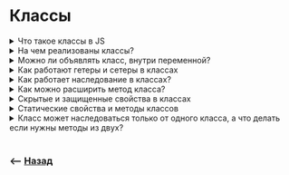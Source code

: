 # Классы

<details>
<summary> Что такое классы в JS</summary>

![illustration](https://raw.githubusercontent.com/webster6667/documentation/master/documentation-data/illustrations/dd-up.svg)

Это разновидность функции, по сути синтаксический сахар, над прототипным наследованием, добавляющий ряд особенностей и ограничений  

🎯 Помечается специальным внутренним свойством `[[IsClassConstructor]]: true`  
&emsp;&emsp; 👆 Тем самым запреает вызвать класс без конструкции `new`

🎯 Методы класса, изначально создаются с `enumerable: false`, скрывая методы от перебора циклом    
🎯 Класы всегда работают внутри под `useStrict`   

![illustration](https://raw.githubusercontent.com/webster6667/documentation/master/documentation-data/illustrations/dd-down.svg)

</details>    

<details>
<summary> На чем реализованы классы?</summary>

![illustration](https://raw.githubusercontent.com/webster6667/documentation/master/documentation-data/illustrations/dd-up.svg)

На старом добром прототипном наследовании  

![illustration](https://raw.githubusercontent.com/webster6667/documentation/master/documentation-data/illustrations/dd-down.svg)

</details>

<details>
<summary> Можно ли объявлять класс, внутри переменной?</summary>

![illustration](https://raw.githubusercontent.com/webster6667/documentation/master/documentation-data/illustrations/dd-up.svg)

Да, по принципу `function exression`

```javascript
const User = class {
    constructor({name}) {
        this.name = name;
    }
}

const user1 = new User({name: 'Ben'})

console.log(user1);
```

![illustration](https://raw.githubusercontent.com/webster6667/documentation/master/documentation-data/illustrations/dd-down.svg)

</details>

<details>
<summary> Как работают гетеры и сетеры в классах</summary>

![illustration](https://raw.githubusercontent.com/webster6667/documentation/master/documentation-data/illustrations/dd-up.svg)

Так же как и в объектах   

🎯 С префиксом `get/set` перед функцией с именем свойства      
🎯 Изменяемое свойство и имя аксцессора не должны пересекатся      

![illustration](https://raw.githubusercontent.com/webster6667/documentation/master/documentation-data/illustrations/dd-down.svg)

</details>

<details>
<summary> Как работает наследование в классах?</summary>

![illustration](https://raw.githubusercontent.com/webster6667/documentation/master/documentation-data/illustrations/dd-up.svg)

Через ключевое слово `extends`, которое записывает наследуемый класс в `[[Prototype]]`   

<details>
<summary> <sup>⭐</sup>❓ Что вернет данный код?</summary>

---

```javascript
class HTMLElement {
    
    constructor({tagName}) {
        this.tagName = tagName;    
    }
    
    getTagName() {
        return this.tagName;
    }
    
}

class HTMLInputElement extends HTMLElement {
    
    constructor({type}) {
        this.type = type;
    }

}

const HTMLTextInputElement = new HTMLInputElement({type: 'text'}) 

const tagName = HTMLTextInputElement.getTagName();
const type = HTMLTextInputElement.type
console.log(tagName, type);
```

<details>
<summary> ✅ Ответ</summary>

---

Ошибку, задача на внимательность   
👆 Для реализации зависимости, нужно вызвать функцию `super`, которая ссылается на наследуемый метод, что бы записать данные в свойства прототипа  и получить его методы     

```javascript
class HTMLInputElement extends HTMLElement {
    
    constructor({type, ...rest}) {
        super({tagName: 'input'});
        this.type = type;
    }

}
```  


---

</details>

---

</details>

![illustration](https://raw.githubusercontent.com/webster6667/documentation/master/documentation-data/illustrations/dd-down.svg)

</details>

<details>
<summary> Как можно расширить метод класса?</summary>

![illustration](https://raw.githubusercontent.com/webster6667/documentation/master/documentation-data/illustrations/dd-up.svg)

🎯 Создаем метод с таким же именем как у родителя     
🎯 Вызываем родительский метод через `super`  
🎯 Получаем результат, и делаем с ним что угодно в дочернем методе, по принципу декоратора      

```javascript
class HTMLElement {
    
    constructor({tagName}) {
        this.tagName = tagName;    
    }
    
    getTagName() {
        return this.tagName;
    }
    
}

class HTMLInputElement extends HTMLElement {
    
    constructor({type}) {
        super({tagName: 'input'});
        this.type = type;
    }

    getTagName() {
        const tagName = super.getTagName();
        return tagName.toUpperCase();
    }

}

const HTMLTextInputElement = new HTMLInputElement({type: 'text'}) 

const tagName = HTMLTextInputElement.getTagName();
const type = HTMLTextInputElement.type
console.log(tagName, type);
```

![illustration](https://raw.githubusercontent.com/webster6667/documentation/master/documentation-data/illustrations/dd-down.svg)

</details>

<details>
<summary> Скрытые и защищенные свойства в классах</summary>

![illustration](https://raw.githubusercontent.com/webster6667/documentation/master/documentation-data/illustrations/dd-up.svg)

🎯 Скрытые свойства, это больше соглашения чем правила, добавлять `_` перед ним  
🎯 Защищенные это новые возможности языка, которые поддерживаются не везде, обозначаются через `#`      
   
<details>
<summary> <sup>⭐</sup>❓ Особенности защищенного свойства?</summary>

---

🎯 Могут иметь одинаковые имена с обычными свойствами (`name` и `#name`)      
🎯 Защищиенные не доступны из вне или детям  

---

</details>  


![illustration](https://raw.githubusercontent.com/webster6667/documentation/master/documentation-data/illustrations/dd-down.svg)

</details>

<details>
<summary> Статические свойства и методы классов</summary>

![illustration](https://raw.githubusercontent.com/webster6667/documentation/master/documentation-data/illustrations/dd-up.svg)

🎯 Свойства которые принадлежа самому классу, а не его инстунсу.  
🎯 Не имеет никакой завязки с `this` экземпляра, но привязывается к абстрактной сущности      

```javascript
class DomElement {
    static radius = 10;
    static getRadius() {
        return DomElement.radius;
    }

    constructor(selector = "#root") {
        this.domElement = document.querySelector(selector);
    }
}

console.log(DomElement.getRadius()); // обращение к статическому методу
console.log(DomElement.radius); //обращение к статическому свойству
```

👆 Все экземпляры этого элемента будут создаватся с радиусом `10`, и данные этой модели можно получить из статических данных     

![illustration](https://raw.githubusercontent.com/webster6667/documentation/master/documentation-data/illustrations/dd-down.svg)

</details>

<details>
<summary> Класс может наследоваться только от одного класса, а что делать если нужны методы из двух?</summary>

![illustration](https://raw.githubusercontent.com/webster6667/documentation/master/documentation-data/illustrations/dd-up.svg)

В таких случаях выполняют примеси - просто копирования методов из одного класса в прототип другого

```javascript
class User {
    constructor(name) {
        this.name = name;
    }
    
    getName() {
        return this.name;
    }
}

class Admin extends User {
    constructor(name, soft) {
        super(name)
        this.soft = soft;
    }
    
    getSoft() {
        return this.soft;
    }
}

let userMixins = {
    getPrice(kind) {
        return kind * 5;
    }
};

Object.assign(Admin.prototype, userMixins)

const admin = new Admin({name: 'ben', soft: 'linux'})

console.log(admin.getPrice(5));
```

![illustration](https://raw.githubusercontent.com/webster6667/documentation/master/documentation-data/illustrations/dd-down.svg)

</details>

<br>

### ⟵ **<a href="../../readme.md">Назад</a>**